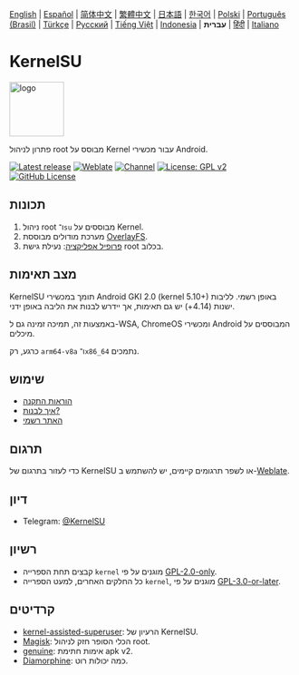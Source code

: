 [English](README.md) | [Español](README_ES.md) | [简体中文](README_CN.md) | [繁體中文](README_TW.md) | [日本語](README_JP.md) | [한국어](README_KR.md) | [Polski](README_PL.md) | [Português (Brasil)](README_PT-BR.md) | [Türkçe](README_TR.md) | [Русский](README_RU.md) | [Tiếng Việt](README_VI.md) | [Indonesia](README_ID.md) | **עברית** | [हिंदी](README_IN.md) | [Italiano](README_IT.md)

# KernelSU

<img src="https://kernelsu.org/logo.png" style="width: 96px;" alt="logo">

פתרון לניהול root מבוסס על Kernel עבור מכשירי Android.

[![Latest release](https://img.shields.io/github/v/release/Quixoticly/KernelSU?label=Release&logo=github)](https://github.com/Quixoticly/KernelSU/releases/latest)
[![Weblate](https://img.shields.io/badge/Localization-Weblate-teal?logo=weblate)](https://hosted.weblate.org/engage/kernelsu)
[![Channel](https://img.shields.io/badge/Follow-Telegram-blue.svg?logo=telegram)](https://t.me/KernelSU)
[![License: GPL v2](https://img.shields.io/badge/License-GPL%20v2-orange.svg?logo=gnu)](https://www.gnu.org/licenses/old-licenses/gpl-2.0.en.html)
[![GitHub License](https://img.shields.io/github/license/Quixoticly/KernelSU?logo=gnu)](/LICENSE)

## תכונות

1. ניהול root ו־`su` מבוססים על Kernel.
2. מערכת מודולים מבוססת [OverlayFS](https://en.wikipedia.org/wiki/OverlayFS).
3. [פרופיל אפליקציה](https://kernelsu.org/guide/app-profile.html): נעילת גישת root בכלוב.

## מצב תאימות

KernelSU תומך במכשירי Android GKI 2.0 (kernel 5.10+) באופן רשמי. לליבות ישנות (4.14+) יש גם תאימות, אך יידרש לבנות את הליבה באופן ידני.

באמצעות זה, תמיכה זמינה גם ל-WSA, ChromeOS ומכשירי Android המבוססים על מיכלים.

כרגע, רק `arm64-v8a` ו־`x86_64` נתמכים.

## שימוש

- [הוראות התקנה](https://kernelsu.org/guide/installation.html)
- [איך לבנות?](https://kernelsu.org/guide/how-to-build.html)
- [האתר רשמי](https://kernelsu.org/)

## תרגום

כדי לעזור בתרגום של KernelSU או לשפר תרגומים קיימים, יש להשתמש ב-[Weblate](https://hosted.weblate.org/engage/kernelsu/).

## דיון

- Telegram: [@KernelSU](https://t.me/KernelSU)

## רשיון

- קבצים תחת הספרייה `kernel` מוגנים על פי [GPL-2.0-only](https://www.gnu.org/licenses/old-licenses/gpl-2.0.en.html).
- כל החלקים האחרים, למעט הספרייה `kernel`, מוגנים על פי [GPL-3.0-or-later](https://www.gnu.org/licenses/gpl-3.0.html).

## קרדיטים

- [kernel-assisted-superuser](https://git.zx2c4.com/kernel-assisted-superuser/about/): הרעיון של KernelSU.
- [Magisk](https://github.com/topjohnwu/Magisk): הכלי הסופר חזק לניהול root.
- [genuine](https://github.com/brevent/genuine/): אימות חתימת apk v2.
- [Diamorphine](https://github.com/m0nad/Diamorphine): כמה יכולות רוט.
